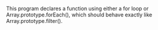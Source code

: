 This program declares a function using either a for loop or Array.prototype.forEach(), 
which should behave exactly like Array.prototype.filter(). 
